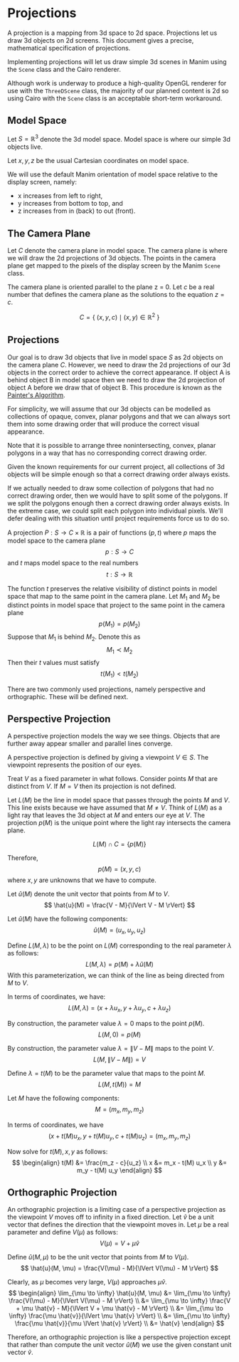 # Projections

A projection is a mapping from 3d space to 2d space.
Projections let us draw 3d objects on 2d screens.
This document gives a precise, mathematical specification of projections.

Implementing projections will let us draw simple 3d scenes in Manim
using the `Scene` class and the Cairo renderer.

Although work is underway to produce a high-quality OpenGL renderer for use with the `ThreeDScene` class,
the majority of our planned content is 2d so using Cairo with the `Scene` class
is an acceptable short-term workaround.

## Model Space

Let $S = \mathbb{R}^3$ denote the 3d model space.
Model space is where our simple 3d objects live.

Let $x, y, z$ be the usual Cartesian coordinates on model space.

We will use the default Manim orientation of model space relative to the display screen, 
namely:
* x increases from left to right,
* y increases from bottom to top, and 
* z increases from in (back) to out (front).

## The Camera Plane 

Let $C$ denote the camera plane in model space.
The camera plane is where we will draw the 2d projections of 3d objects.
The points in the camera plane get mapped to the pixels of the 
display screen by the Manim `Scene` class.

The camera plane is oriented parallel to the plane z = 0.
Let $c$ be a real number that defines the camera plane 
as the solutions to the equation $z = c$.

$$
C = \{~(x, y, c) \mid (x, y) \in \mathbb{R}^2~\}
$$

## Projections

Our goal is to draw 3d objects that live in model space $S$ as 2d objects on the camera plane $C$.
However, we need to draw the 2d projections of our 3d objects in the correct order to achieve the correct appearance.
If object A is behind object B in model space then we need to draw the 2d projection
of object A before we draw that of object B. 
This procedure is known as the [Painter's Algorithm](https://en.wikipedia.org/wiki/Painter%27s_algorithm).

For simplicity, we will assume that our 3d objects can be modelled as collections of opaque, convex, planar
polygons and that we can always sort them into some drawing order that will produce the correct visual appearance.

Note that it is possible to arrange three nonintersecting, convex, 
planar polygons in a way that has no corresponding correct drawing order.

Given the known requirements for our current project, 
all collections of 3d objects will be simple enough so that a correct
drawing order always exists.

If we actually needed to draw some collection of polygons that had no correct drawing order,
then we would have to split some of the polygons.
If we split the polygons enough then a correct drawing order always exists.
In the extreme case, we could split each polygon into individual pixels.
We'll defer dealing with this situation until project requirements force us to do so.


A projection 
$P: S \rightarrow C \times \mathbb{R}$
is a pair of functions $(p, t)$
where $p$ maps the model space to the camera plane
$$
p: S \rightarrow C 
$$
and $t$ maps model space to the real numbers
$$
t: S \rightarrow \mathbb{R}
$$

The function $t$ preserves the relative visibility of distinct
points in model space that map to the same point in the camera plane.
Let $M_1$ and $M_2$ be distinct points in model space that project to the same
point in the camera plane
$$p(M_1) = p(M_2)$$
Suppose that $M_1$ is behind $M_2$.
Denote this as
$$ M_1 \prec M_2$$
Then their $t$ values must satisfy
$$t(M_1) < t(M_2)$$

There are two commonly used projections, namely perspective and orthographic.
These will be defined next.

## Perspective Projection

A perspective projection models the way we see things.
Objects that are further away appear smaller and parallel lines converge.

A perspective projection is defined by giving a viewpoint $V \in S$.
The viewpoint represents the position of our eyes.

Treat $V$ as a fixed parameter in what follows.
Consider points $M$ that are distinct from $V$.
If $M = V$ then its projection is not defined.

Let $L(M)$ be the line in model space that passes through the points $M$ and $V$.
This line exists because we have assumed that $M \ne V$.
Think of $L(M)$ as a light ray that leaves the 3d object at $M$ and enters our eye at $V$.
The projection $p(M)$ is the unique point where the light ray intersects the camera plane.

$$
L(M) \cap C = \{ p(M) \}
$$

Therefore,
$$
p(M) = (x, y, c)
$$
where $x, y$ are unknowns that we have to compute.

Let $\hat{u}(M)$ denote the unit vector that points from $M$ to $V$.
$$
\hat{u}(M) = \frac{V - M}{\lVert V - M \rVert}
$$

Let $\hat{u}(M)$ have the following components:
$$
\hat{u}(M) = (u_x, u_y, u_z)
$$

Define $L(M,\lambda)$ to be the point on $L(M)$ corresponding to the
real parameter $\lambda$ as follows:
$$
L(M, \lambda) = p(M) + \lambda \hat{u}(M)
$$
With this parameterization, we can think of the line as being directed from
$M$ to $V$.

In terms of coordinates, we have:
$$
L(M,\lambda) = (x + \lambda u_x, y + \lambda u_y, c + \lambda u_z)
$$

By construction, the parameter value $\lambda = 0$ maps to the point $p(M)$.
$$
L(M, 0) = p(M)
$$

By construction, the parameter value $\lambda = \lVert V - M \rVert$ maps to the point $V$.
$$
L(M, \lVert V - M \rVert) = V
$$

Define $\lambda = t(M)$ to be the parameter value that maps to the point $M$.
$$
L(M, t(M)) = M
$$

Let $M$ have the following components:
$$
M = (m_x, m_y, m_z)
$$

In terms of coordinates, we have
$$
(x + t(M) u_x, y + t(M) u_y, c + t(M) u_z) = (m_x, m_y, m_z)
$$

Now solve for $t(M), x, y$ as follows:
$$
\begin{align}
t(M) &= \frac{m_z - c}{u_z} \\
x &= m_x - t(M) u_x \\
y &= m_y - t(M) u_y
\end{align}
$$

## Orthographic Projection

An orthographic projection is a limiting case of a perspective projection as
the viewpoint $V$ moves off to infinity in a fixed direction.
Let $\hat{v}$ be a unit vector that defines the direction that the viewpoint moves in.
Let $\mu$ be a real parameter and define $V(\mu)$ as follows:
$$
V(\mu) = V + \mu \hat{v}
$$

Define $\hat{u}(M, \mu)$ to be the unit vector that points from $M$ to $V(\mu)$.
$$
\hat{u}(M, \mu) = \frac{V(\mu) - M}{\lVert V(\mu) - M \rVert}
$$

Clearly, as $\mu$ becomes very large, 
$V(\mu)$ approaches $\mu \hat{v}$.
$$
\begin{align}
\lim_{\mu \to \infty} \hat{u}(M, \mu) 
&= \lim_{\mu \to \infty} \frac{V(\mu) - M}{\lVert V(\mu) - M \rVert} \\
&= \lim_{\mu \to \infty} \frac{V + \mu \hat{v} - M}{\lVert V + \mu \hat{v} - M \rVert} \\
&= \lim_{\mu \to \infty} \frac{\mu \hat{v}}{\lVert \mu \hat{v} \rVert} \\
&= \lim_{\mu \to \infty} \frac{\mu \hat{v}}{\mu \lVert \hat{v} \rVert} \\
&= \hat{v}
\end{align}
$$

Therefore, an orthographic projection is like a perspective projection except that
rather than compute the unit vector $\hat{u}(M)$ we use the given constant unit vector $\hat{v}$.